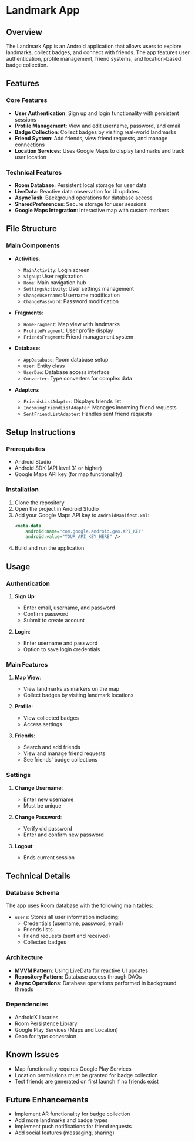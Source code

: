 # Landmark App

## Overview
The Landmark App is an Android application that allows users to explore landmarks, collect badges, and connect with friends. The app features user authentication, profile management, friend systems, and location-based badge collection.

## Features

### Core Features
- **User Authentication**: Sign up and login functionality with persistent sessions
- **Profile Management**: View and edit username, password, and email
- **Badge Collection**: Collect badges by visiting real-world landmarks
- **Friend System**: Add friends, view friend requests, and manage connections
- **Location Services**: Uses Google Maps to display landmarks and track user location

### Technical Features
- **Room Database**: Persistent local storage for user data
- **LiveData**: Reactive data observation for UI updates
- **AsyncTask**: Background operations for database access
- **SharedPreferences**: Secure storage for user sessions
- **Google Maps Integration**: Interactive map with custom markers

## File Structure

### Main Components
- **Activities**:
  - `MainActivity`: Login screen
  - `SignUp`: User registration
  - `Home`: Main navigation hub
  - `SettingsActivity`: User settings management
  - `ChangeUsername`: Username modification
  - `ChangePassword`: Password modification

- **Fragments**:
  - `HomeFragment`: Map view with landmarks
  - `ProfileFragment`: User profile display
  - `FriendsFragment`: Friend management system

- **Database**:
  - `AppDatabase`: Room database setup
  - `User`: Entity class
  - `UserDao`: Database access interface
  - `Converter`: Type converters for complex data

- **Adapters**:
  - `FriendsListAdapter`: Displays friends list
  - `IncomingFriendListAdapter`: Manages incoming friend requests
  - `SentFriendListAdapter`: Handles sent friend requests

## Setup Instructions

### Prerequisites
- Android Studio
- Android SDK (API level 31 or higher)
- Google Maps API key (for map functionality)

### Installation
1. Clone the repository
2. Open the project in Android Studio
3. Add your Google Maps API key to `AndroidManifest.xml`:
   ```xml
   <meta-data
       android:name="com.google.android.geo.API_KEY"
       android:value="YOUR_API_KEY_HERE" />
   ```
4. Build and run the application

## Usage

### Authentication
1. **Sign Up**:
   - Enter email, username, and password
   - Confirm password
   - Submit to create account

2. **Login**:
   - Enter username and password
   - Option to save login credentials

### Main Features
1. **Map View**:
   - View landmarks as markers on the map
   - Collect badges by visiting landmark locations

2. **Profile**:
   - View collected badges
   - Access settings

3. **Friends**:
   - Search and add friends
   - View and manage friend requests
   - See friends' badge collections

### Settings
1. **Change Username**:
   - Enter new username
   - Must be unique

2. **Change Password**:
   - Verify old password
   - Enter and confirm new password

3. **Logout**:
   - Ends current session

## Technical Details

### Database Schema
The app uses Room database with the following main tables:
- `users`: Stores all user information including:
  - Credentials (username, password, email)
  - Friends lists
  - Friend requests (sent and received)
  - Collected badges

### Architecture
- **MVVM Pattern**: Using LiveData for reactive UI updates
- **Repository Pattern**: Database access through DAOs
- **Async Operations**: Database operations performed in background threads

### Dependencies
- AndroidX libraries
- Room Persistence Library
- Google Play Services (Maps and Location)
- Gson for type conversion

## Known Issues
- Map functionality requires Google Play Services
- Location permissions must be granted for badge collection
- Test friends are generated on first launch if no friends exist

## Future Enhancements
- Implement AR functionality for badge collection
- Add more landmarks and badge types
- Implement push notifications for friend requests
- Add social features (messaging, sharing)
